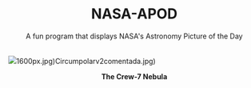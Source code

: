 <div align="center">
  <h1>
    NASA-APOD
  </h1>
</div>
  
<div align="center">
  A fun program that displays NASA's Astronomy Picture of the Day
</div>

<br>

![](https://apod.nasa.gov/apod/image/2308/Crew_7_Nebula_Seeley-1.jpg)1600px.jpg)Circumpolarv2comentada.jpg)

<p align = "center">
  <b>The Crew-7 Nebula</b>
</p>
